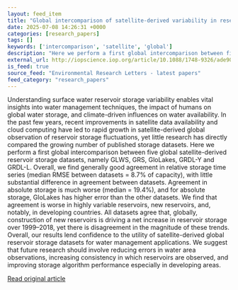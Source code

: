 ```yaml
---
layout: feed_item
title: "Global intercomparison of satellite-derived variability in reservoir storage"
date: 2025-07-08 14:26:31 +0000
categories: [research_papers]
tags: []
keywords: ['intercomparison', 'satellite', 'global']
description: "Here we perform a first global intercomparison between five global satellite-derived reservoir storage datasets, namely GLWS, GRS, GloLakes, GRDL-Y and GRDL-L"
external_url: http://iopscience.iop.org/article/10.1088/1748-9326/ade903
is_feed: true
source_feed: "Environmental Research Letters - latest papers"
feed_category: "research_papers"
---
```


Understanding surface water reservoir storage variability enables vital insights into water management techniques, the impact of humans on global water storage, and climate-driven influences on water availability. In the past few years, recent improvements in satellite data availability and cloud computing have led to rapid growth in satellite-derived global observation of reservoir storage fluctuations, yet little research has directly compared the growing number of published storage datasets. Here we perform a first global intercomparison between five global satellite-derived reservoir storage datasets, namely GLWS, GRS, GloLakes, GRDL-Y and GRDL-L. Overall, we find generally good agreement in relative storage time series (median RMSE between datasets = 8.7% of capacity), with little substantial difference in agreement between datasets. Agreement in absolute storage is much worse (median = 19.4%), and for absolute storage, GloLakes has higher error than the other datasets. We find that agreement is worse in highly variable reservoirs, new reservoirs, and, notably, in developing countries. All datasets agree that, globally, construction of new reservoirs is driving a net increase in reservoir storage over 1999–2018, yet there is disagreement in the magnitude of these trends. Overall, our results lend confidence to the utility of satellite-derived global reservoir storage datasets for water management applications. We suggest that future research should involve reducing errors in water area observations, increasing consistency in which reservoirs are observed, and improving storage algorithm performance especially in developing areas.

[Read original article](http://iopscience.iop.org/article/10.1088/1748-9326/ade903)
